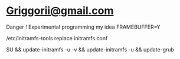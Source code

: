 # Griggorii@gmail.com

Danger ! Experimental programming my idea FRAMEBUFFER=Y


/etc/initramfs-tools  replace initramfs.conf


SU  && update-initramfs -u -v && update-initramfs -u && update-grub
